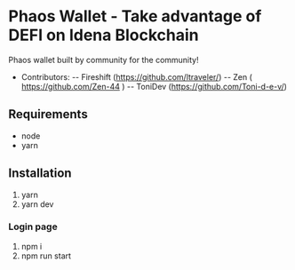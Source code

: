 # Phaos Wallet - Take advantage of DEFI on Idena Blockchain
Phaos wallet built by community for the community!

- Contributors:
-- Fireshift (https://github.com/ltraveler/)
-- Zen ( https://github.com/Zen-44 )
-- ToniDev (https://github.com/Toni-d-e-v/)




## Requirements
- node
- yarn
## Installation
1. yarn
2. yarn dev
### Login page
1. npm i
2. npm run start

